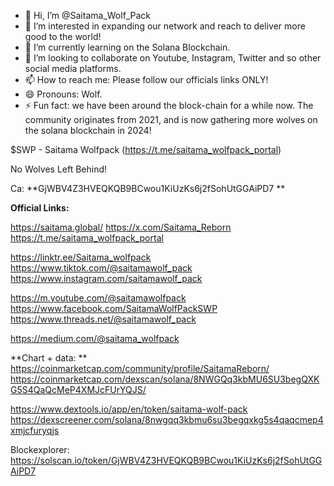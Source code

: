 - 👋 Hi, I’m @Saitama_Wolf_Pack  
- 👀 I’m interested in expanding our network and reach to deliver more good to the world!
- 🌱 I’m currently learning on the Solana Blockchain.
- 💞️ I’m looking to collaborate on Youtube, Instagram, Twitter and so other social media platforms.
- 📫 How to reach me: Please follow our officials links ONLY!
- 😄 Pronouns: Wolf.
- ⚡ Fun fact: we have been around the block-chain for a while now.
The community originates from 2021, and is now gathering more wolves on the solana blockchain in 2024!

$SWP - Saitama Wolfpack
(https://t.me/saitama_wolfpack_portal) 


No Wolves Left Behind!

Ca:
**GjWBV4Z3HVEQKQB9BCwou1KiUzKs6j2fSohUtGGAiPD7
**

**Official Links:**

https://saitama.global/
https://x.com/Saitama_Reborn
https://t.me/saitama_wolfpack_portal



https://linktr.ee/Saitama_wolfpack
https://www.tiktok.com/@saitamawolf_pack
https://www.instagram.com/saitamawolf_pack

https://m.youtube.com/@saitamawolfpack
https://www.facebook.com/SaitamaWolfPackSWP
https://www.threads.net/@saitamawolf_pack

https://medium.com/@saitama_wolfpack



**Chart + data:
**
https://coinmarketcap.com/community/profile/SaitamaReborn/
https://coinmarketcap.com/dexscan/solana/8NWGQq3kbMU6SU3begQXKG5S4QaQcMeP4XMJcFUrYQJS/

https://www.dextools.io/app/en/token/saitama-wolf-pack
https://dexscreener.com/solana/8nwgqq3kbmu6su3begqxkg5s4qaqcmep4xmjcfuryqjs

Blockexplorer:
https://solscan.io/token/GjWBV4Z3HVEQKQB9BCwou1KiUzKs6j2fSohUtGGAiPD7

<!---
OnePunchManSaitama/OnePunchManSaitama is a ✨ special ✨ repository because its `README.md` (this file) appears on your GitHub profile.
You can click the Preview link to take a look at your changes.
--->
